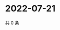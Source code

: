 # 2022-07-21

共 0 条

<!-- BEGIN WEIBO -->
<!-- 最后更新时间 Thu Jul 21 2022 01:21:31 GMT+0800 (China Standard Time) -->

<!-- END WEIBO -->
